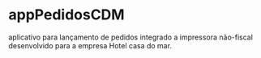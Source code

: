 # appPedidosCDM
aplicativo para lançamento de pedidos integrado a impressora não-fiscal desenvolvido para a empresa Hotel casa do mar.
